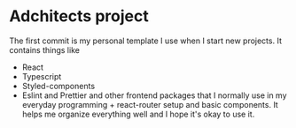 # Adchitects project

The first commit is my personal template I use when I start new projects. It contains things like
- React
- Typescript
- Styled-components
- Eslint and Prettier
and other frontend packages that I normally use in my everyday programming + react-router setup and basic components.
It helps me organize everything well and I hope it's okay to use it. 
